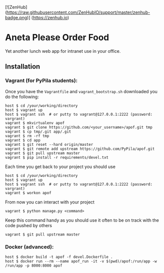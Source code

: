 [![ZenHub] (https://raw.githubusercontent.com/ZenHubIO/support/master/zenhub-badge.png)] (https://zenhub.io)

# Aneta Please Order Food
Yet another lunch web app for intranet use in your office.


## Installation

### Vagrant (for PyPila students):

Once you have the `Vagrantfile` and `vagrant_bootstrap.sh` downloaded you do the following:

```
host $ cd /your/working/directory
host $ vagrant up
host $ vagrant ssh  # or putty to vagrant@127.0.0.1:2222 (password: vargrant)
vagrant $ mkvirtualenv apof
vagrant $ git clone https://github.com/<your_username>/apof.git tmp
vagrant $ cp tmp/.git app/.git
vagrant $ rm -rf tmp
vagrant $ cd app
vagrant $ git reset --hard origin/master
vagrant $ git remote add upstream https://github.com/PyPila/apof.git
vagrant $ git pull upstream master
vagrant $ pip install -r requirements/devel.txt
```

Each time you get back to your project you should use
```
host $ cd /your/working/directory
host $ vagrant up
host $ vagrant ssh  # or putty to vagrant@127.0.0.1:2222 (password: vargrant)
vagrant $ workon apof
```

From now you can interact with your project
```
vagrant $ python manage.py <command>
```

Keep this command handy as you should use it often to be on track with the code pushed by others
```
vagrant $ git pull upstream master
```

### Docker (advanced):

```
host $ docker build -t apof -f devel.Dockerfile .
host $ docker run --rm --name apof_run -it -v $(pwd)/apof:/run/app -w /run/app -p 8000:8000 apof
```
